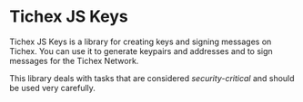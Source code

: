 # Tichex JS Keys

Tichex JS Keys is a library for creating keys and signing messages on Tichex. You can use it to generate keypairs and addresses and to sign messages for the Tichex Network. 

This library deals with tasks that are considered *security-critical* and should be used very carefully.

